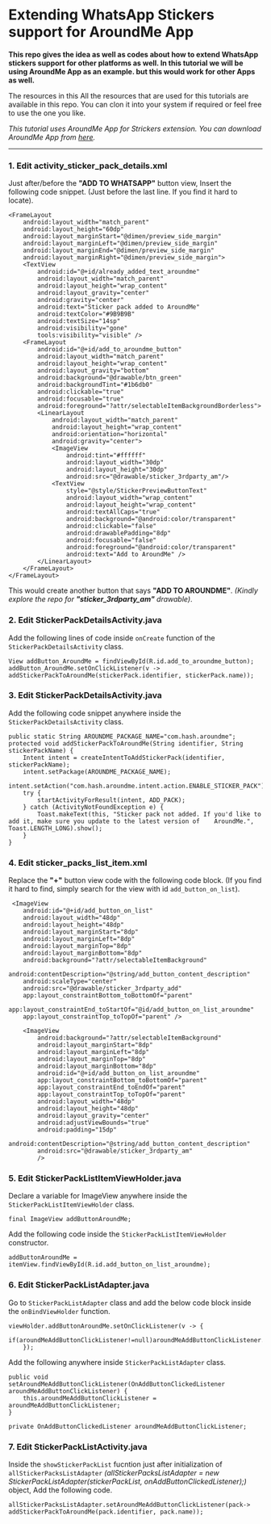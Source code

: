 # Extending WhatsApp Stickers support for AroundMe App

**This repo gives the idea as well as codes about how to extend WhatsApp stickers support for other platforms as well. In this tutorial we will be using AroundMe App as an example. but this would work for other Apps as well.**

The resources in this  All the resources that are used for this tutorials are available in this repo. You can clon it into your system if required or feel free to use the one you like. 

*This tutorial uses AroundMe App for Strickers extension. You can download AroundMe App from [here](https://play.google.com/store/apps/details?id=com.hash.aroundme).*

---

### 1. Edit **activity_sticker_pack_details.xml**

Just after/before the **"ADD TO WHATSAPP"** button view, Insert the following code snippet. (Just before the last line. If you find it hard to locate).

    <FrameLayout
        android:layout_width="match_parent"
        android:layout_height="60dp"
        android:layout_marginStart="@dimen/preview_side_margin"
        android:layout_marginLeft="@dimen/preview_side_margin"
        android:layout_marginEnd="@dimen/preview_side_margin"
        android:layout_marginRight="@dimen/preview_side_margin">
        <TextView
            android:id="@+id/already_added_text_aroundme"
            android:layout_width="match_parent"
            android:layout_height="wrap_content"
            android:layout_gravity="center"
            android:gravity="center"
            android:text="Sticker pack added to AroundMe"
            android:textColor="#9B9B9B"
            android:textSize="14sp"
            android:visibility="gone"
            tools:visibility="visible" />
        <FrameLayout
            android:id="@+id/add_to_aroundme_button"
            android:layout_width="match_parent"
            android:layout_height="wrap_content"
            android:layout_gravity="bottom"
            android:background="@drawable/btn_green"
            android:backgroundTint="#1b6db0"
            android:clickable="true"
            android:focusable="true"
            android:foreground="?attr/selectableItemBackgroundBorderless">
            <LinearLayout
                android:layout_width="match_parent"
                android:layout_height="wrap_content"
                android:orientation="horizontal"
                android:gravity="center">
                <ImageView
                    android:tint="#ffffff"
                    android:layout_width="30dp"
                    android:layout_height="30dp"
                    android:src="@drawable/sticker_3rdparty_am"/>
                <TextView
                    style="@style/StickerPreviewButtonText"
                    android:layout_width="wrap_content"
                    android:layout_height="wrap_content"
                    android:textAllCaps="true"
                    android:background="@android:color/transparent"
                    android:clickable="false"
                    android:drawablePadding="8dp"
                    android:focusable="false"
                    android:foreground="@android:color/transparent"
                    android:text="Add to AroundMe" />
            </LinearLayout>
        </FrameLayout>
    </FrameLayout>
    
This would create another button that says **"ADD TO AROUNDME"**. *(Kindly explore the repo for **"sticker_3rdparty_am"** drawable)*.

### 2. Edit **StickerPackDetailsActivity.java**
Add the following lines of code inside ```onCreate``` function of the ```StickerPackDetailsActivity``` class.

    View addButton_AroundMe = findViewById(R.id.add_to_aroundme_button);
    addButton_AroundMe.setOnClickListener(v -> addStickerPackToAroundMe(stickerPack.identifier, stickerPack.name));

### 3. Edit **StickerPackDetailsActivity.java**
Add the following code snippet anywhere inside the ```StickerPackDetailsActivity``` class.

    public static String AROUNDME_PACKAGE_NAME="com.hash.aroundme";
    protected void addStickerPackToAroundMe(String identifier, String stickerPackName) {
        Intent intent = createIntentToAddStickerPack(identifier, stickerPackName);
        intent.setPackage(AROUNDME_PACKAGE_NAME);
        intent.setAction("com.hash.aroundme.intent.action.ENABLE_STICKER_PACK");
        try {
            startActivityForResult(intent, ADD_PACK);
        } catch (ActivityNotFoundException e) {
            Toast.makeText(this, "Sticker pack not added. If you'd like to add it, make sure you update to the latest version of    AroundMe.", Toast.LENGTH_LONG).show();
        }
    }

### 4. Edit **sticker_packs_list_item.xml**
Replace the **"+"** button view code with the following code block. (If you find it hard to find, simply search for the view with id ```add_button_on_list```).

     <ImageView
        android:id="@+id/add_button_on_list"
        android:layout_width="48dp"
        android:layout_height="48dp"
        android:layout_marginStart="8dp"
        android:layout_marginLeft="8dp"
        android:layout_marginTop="8dp"
        android:layout_marginBottom="8dp"
        android:background="?attr/selectableItemBackground"
        android:contentDescription="@string/add_button_content_description"
        android:scaleType="center"
        android:src="@drawable/sticker_3rdparty_add"
        app:layout_constraintBottom_toBottomOf="parent"
        app:layout_constraintEnd_toStartOf="@id/add_button_on_list_aroundme"
        app:layout_constraintTop_toTopOf="parent" />

        <ImageView
            android:background="?attr/selectableItemBackground"
            android:layout_marginStart="8dp"
            android:layout_marginLeft="8dp"
            android:layout_marginTop="8dp"
            android:layout_marginBottom="8dp"
            android:id="@+id/add_button_on_list_aroundme"
            app:layout_constraintBottom_toBottomOf="parent"
            app:layout_constraintEnd_toEndOf="parent"
            app:layout_constraintTop_toTopOf="parent"
            android:layout_width="48dp"
            android:layout_height="48dp"
            android:layout_gravity="center"
            android:adjustViewBounds="true"
            android:padding="15dp"
            android:contentDescription="@string/add_button_content_description"
            android:src="@drawable/sticker_3rdparty_am"
            />
    
### 5. Edit **StickerPackListItemViewHolder.java**
Declare a variable for ImageView anywhere inside the ```StickerPackListItemViewHolder``` class.

    final ImageView addButtonAroundMe;
    
Add the following code inside the ```StickerPackListItemViewHolder``` constructor.

    addButtonAroundMe = itemView.findViewById(R.id.add_button_on_list_aroundme);
    
### 6. Edit **StickerPackListAdapter.java**
Go to ```StickerPackListAdapter``` class and add the below code block inside the ```onBindViewHolder``` function.

    viewHolder.addButtonAroundMe.setOnClickListener(v -> {
            if(aroundMeAddButtonClickListener!=null)aroundMeAddButtonClickListener.onAddButtonClicked(pack);
        });

Add the following anywhere inside ```StickerPackListAdapter``` class.

    public void setAroundMeAddButtonClickListener(OnAddButtonClickedListener aroundMeAddButtonClickListener) {
        this.aroundMeAddButtonClickListener = aroundMeAddButtonClickListener;
    }

    private OnAddButtonClickedListener aroundMeAddButtonClickListener;
    
    
### 7. Edit **StickerPackListActivity.java**

Inside the ```showStickerPackList``` fucntion just after initialization of ```allStickerPacksListAdapter```  *(allStickerPacksListAdapter = new StickerPackListAdapter(stickerPackList, onAddButtonClickedListener);)* object, Add the following code.


    allStickerPacksListAdapter.setAroundMeAddButtonClickListener(pack-> addStickerPackToAroundMe(pack.identifier, pack.name));    
